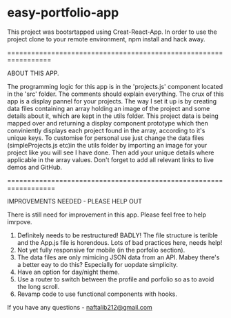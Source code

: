 # easy-portfolio-app

This project was bootsrtapped using Creat-React-App. In order to use the project clone to your remote environment, npm install and hack away.

=================================================================

ABOUT THIS APP.

The programming logic for this app is in the 'projects.js' component located in the 'src' folder. The comments should explain everything.
The crux of this app is a display pannel for your projects. The way I set it up is by creating data files containing an array holding an image of the project and some details about it, which are kept in the utils folder. This project data is being mapped over and returning a display component prototype which then conviniently displays each project found in the array, according to it's unique keys.
To customise for personal use just change the data files (simpleProjects.js etc)in the utils folder by importing an image for your project like you will see I have done. Then add your unique details where applicable in the array values. Don't forget to add all relevant links to live demos and GitHub. 

==================================================================

IMPROVEMENTS NEEDED - PLEASE HELP OUT

There is still need for improvement in this app. Please feel free to help imrpove.

1. Definitely needs to be restructured! BADLY! The file structure is terible and the App.js file is horendous. Lots of bad practices here, needs help!
2. Not yet fully responsive for mobile (in the porfolio section).
3. The data files are only mimicing JSON data from an API. Mabey there's a better eay to do this? Especially for uopdate simplicity.
4. Have an option for day/night theme.
5. Use a router to switch between the profile and porfolio so as to avoid the long scroll.
6. Revamp code to use functional components with hooks.

If you have any questions - naftalib212@gmail.com
